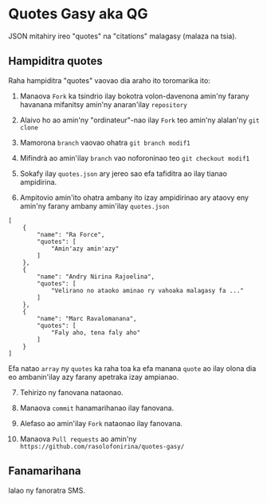 # Quotes Gasy aka QG
JSON mitahiry ireo "quotes" na "citations" malagasy (malaza na tsia).

## Hampiditra quotes
Raha hampiditra "quotes" vaovao dia araho ito toromarika ito:

1. Manaova `Fork` ka tsindrio ilay bokotra volon-davenona amin'ny farany havanana mifanitsy amin'ny anaran'ilay `repository`  
2. Alaivo ho ao amin'ny "ordinateur"-nao ilay `Fork` teo amin'ny alalan'ny `git clone`

3. Mamorona `branch` vaovao ohatra `git branch modif1`

4. Mifindrà ao amin'ilay `branch` vao noforoninao teo `git checkout modif1`

5. Sokafy ilay `quotes.json` ary jereo sao efa tafiditra ao ilay tianao ampidirina.

6. Ampitovio amin'ito ohatra ambany ito izay ampidirinao ary ataovy eny amin'ny farany ambany amin'ilay `quotes.json`

```
[
    {
        "name": "Ra Force",
        "quotes": [
            "Amin'azy amin'azy"
        ]
    },
    {
        "name": "Andry Nirina Rajoelina",
        "quotes": [
            "Velirano no ataoko aminao ry vahoaka malagasy fa ..."
        ]
    },
    {
        "name": "Marc Ravalomanana",
        "quotes": [
            "Faly aho, tena faly aho"
        ]
    }
]
```

Efa natao `array` ny `quotes` ka raha toa ka efa manana `quote` ao ilay olona dia eo ambanin'ilay azy farany apetraka izay ampianao.

7. Tehirizo ny fanovana nataonao.

8. Manaova `commit` hanamarihanao ilay fanovana.

9. Alefaso ao amin'ilay `Fork` nataonao ilay fanovana.

10. Manaova `Pull requests` ao amin'ny `https://github.com/rasolofonirina/quotes-gasy/`

## Fanamarihana
Ialao ny fanoratra SMS.
